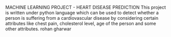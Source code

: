 MACHINE LEARNING PROJECT - HEART DISEASE PREDICTION
This project is written under python language which can be used to detect whether a person is suffering from a cardiovascular disease by considering certain attributes like chest pain, cholesterol level, age of the person and some other attributes.
rohan gharwar 
